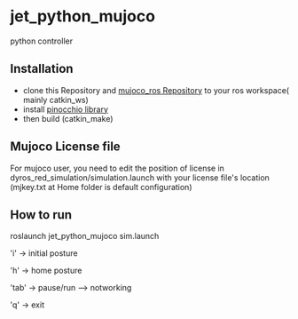 # jet_python_mujoco
python controller

## Installation
* clone this Repository and [mujoco_ros Repository](https://github.com/saga0619/mujoco_ros_sim) to your ros workspace( mainly catkin_ws)
* install [pinocchio library](https://github.com/stack-of-tasks/pinocchio)
* then build (catkin_make)

## Mujoco License file 
For mujoco user, you need to edit the position of license in dyros_red_simulation/simulation.launch with your license file's location
(mjkey.txt at Home folder is default configuration)

## How to run
roslaunch jet_python_mujoco sim.launch

'i' -> initial posture

'h' -> home posture

'tab' -> pause/run --> notworking

'q' -> exit
